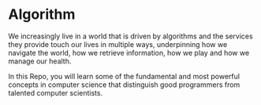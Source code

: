 # Algorithm

We increasingly live in a world that is driven by algorithms and the services they provide touch our lives 
in multiple ways, underpinning how we navigate the world, how we retrieve information, how we play and how we manage our health. 

In this Repo, you will learn some of the fundamental and most powerful concepts in computer science that distinguish 
good programmers from talented computer scientists. 
